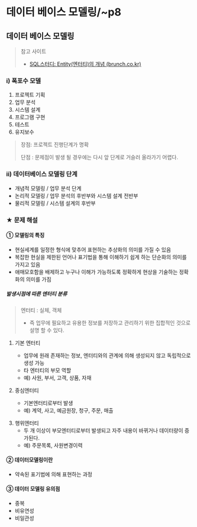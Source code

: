 # 데이터 베이스 모델링/~p8

## 데이터 베이스 모델링

> 참고 사이트
>
> - [SQL스터디: Entity(엔터티)의 개념 (brunch.co.kr)](https://brunch.co.kr/@ambler/55)

### i) 폭포수 모델

1. 프로젝트 기획
2. 업무 분석
3. 시스템 설계
4. 프로그램 구현
5. 테스트
6. 유지보수

> 장점: 프로젝트 진행단계가 명확
>
> 단점 : 문제점이 발생 될 경우에는 다시 앞 단계로 거슬러 올라가기 어렵다.

### ii) 데이터베이스 모델링 단계

- 개념적 모델링 / 업무 분석 단계
- 논리적 모델링 / 업무 분석의 후반부와 시스템 설계 전반부
- 물리적 모델링 / 시스템 설계의 후반부

### ★ 문제 해설

#### ① 모델링의 특징 

- 현실세계를 일정한 형식에 맞추어 표현하는 추상화의 의미를 가질 수 있음
- 복잡한 현실을 제한된 언어나 표기법을 통해 이해하기 쉽게 하는 단순화의 의미를 가지고 있음
- 애매모호함을 배제하고 누구나 이해가 가능하도록 정확하게 현상을 기술하는 정확화의 의미를 가짐

##### 발생시점에 따른 엔터티 분류

> 엔터티 : 실체, 객체
>
> - 즉 업무에 필요하고 유용한 정보를 저장하고 관리하기 위한 집합적인 것으로 설명 할 수 있다.

1) 기본 엔터티
   - 업무에 원래 존재하는 정보, 엔터티와의 관계에 의해 생성되지 않고 독립적으로 생성 가능
   - 타 엔터티의 부모 역할
   - 예) 사원, 부서, 고객, 상품, 자재

2) 중심엔터티
   - 기본엔터티로부터 발생
   - 예) 계약, 사고, 예금원장, 청구, 주문, 매출

3. 행위엔터티
   - 두 개 이상이 부모엔터티로부터 발생되고 자주 내용이 바뀌거나 데이터량이 증가된다.
   - 예) 주문목록, 사원변경이력

#### ② 데이터모델링이란 

- 약속된 표기법에 의해 표현하는 과정

#### ③ 데이터 모델링 유의점

- 중복
- 비유연성
- 비일관성
